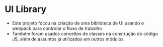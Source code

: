 # UI Library
- Este projeto focou na criação de uma biblioteca de UI usando o webpack para controlar o fluxo de trabalho
- Também foram usados conceitos de classes na construção do código JS, além de assuntos já utilizados em outros módulos